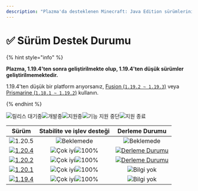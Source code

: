 ```yaml
---
description: "Plazma'da desteklenen Minecraft: Java Edition sürümlerini keşfedin."
---
```


# ✅ Sürüm Destek Durumu

{% hint style="info" %}

**Plazma, 1.19.4'ten sonra geliştirilmekte olup, 1.19.4'ten düşük sürümler geliştirilmemektedir.**

1.19.4'ten düşük bir platform arıyorsanız, [Fusion (`1.19.2 ~ 1.19.3`)](https://github.com/RuinedTechnologyUnify/Fusion) veya [Prismarine (`1.18.1 ~ 1.19.2`)](https://github.com/PrismarineTeam/Prismarine) kullanın.

{% endhint %}

[wtr]: https://badge.plazmamc.org/0/Bekleme%20Sürümü
[ukn]: https://badge.plazmamc.org/0/Bilgi%20yok
[vgd]: https://badge.plazmamc.org/1/Çok%20iyi
[100]: https://badge.plazmamc.org/percent/100

![릴리스 대기중][wtr]![개발중](https://badge.plazmamc.org/1/개발중)![지원중](https://badge.plazmamc.org/2/지원중)![기능 지원 중단](https://badge.plazmamc.org/6/기능%20지원%20중단)![지원 종료](https://badge.plazmamc.org/4/지원%20종료)

|                                       Sürüm                                       |  Stabilite ve işlev desteği |                                              Derleme Durumu                                             |
| :-------------------------------------------------------------------------------: | :-------------------------: | :-----------------------------------------------------------------------------------------------------: |
|                   ![1.20.5](https://badge.plazmamc.org/0/1.20.5)                  |      ![Beklemede][wtr]      |                                            ![Beklemede][wtr]                                            |
| [![1.20.4](https://badge.plazmamc.org/2/1.20.4)](https://git.plazmamc.org/1.20.4) | ![Çok iyi][vgd]![100%][100] | [![Derleme Durumu](https://build.plazmamc.org/1.20.4)](https://build.plazmamc.org/1.20.4?redirect=true) |
| [![1.20.2](https://badge.plazmamc.org/6/1.20.2)](https://git.plazmamc.org/1.20.2) | ![Çok iyi][vgd]![100%][100] | [![Derleme Durumu](https://build.plazmamc.org/1.20.2)](https://build.plazmamc.org/1.20.2?redirect=true) |
| [![1.20.1](https://badge.plazmamc.org/4/1.20.1)](https://git.plazmamc.org/1.20.1) | ![Çok iyi][vgd]![100%][100] |                                            ![Bilgi yok][ukn]                                            |
| [![1.19.4](https://badge.plazmamc.org/4/1.19.4)](https://git.plazmamc.org/1.19.4) | ![Çok iyi][vgd]![100%][100] |                                            ![Bilgi yok][ukn]                                            |
